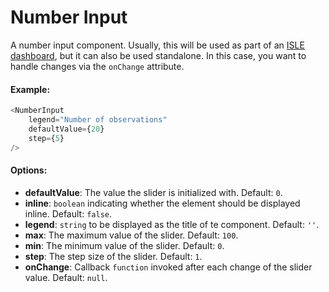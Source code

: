 # Number Input

A number input component. Usually, this will be used as part of an [ISLE dashboard](dashboard.md), but it can also be used standalone. In this case, you want to handle changes via the `onChange` attribute. 

#### Example:

``` js
<NumberInput
    legend="Number of observations"
    defaultValue={20}
    step={5}
/>
```

#### Options:

* __defaultValue__: The value the slider is initialized with. Default: `0`.
* __inline__: `boolean` indicating whether the element should be displayed inline. Default: `false`.
* __legend__: `string` to be displayed as the title of te component. Default: `''`.
* __max__: The maximum value of the slider. Default: `100`.
* __min__: The minimum value of the slider. Default: `0`.
* __step__: The step size of the slider. Default: `1`.
* __onChange__: Callback `function` invoked after each change of the slider value. Default: `null`.
